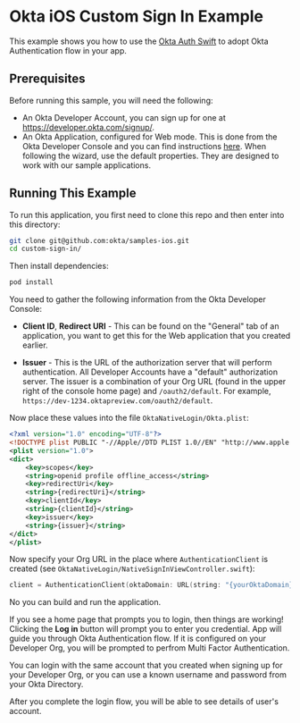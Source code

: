 # Okta iOS Custom Sign In Example

This example shows you how to use the [Okta Auth Swift](https://github.com/okta/okta-auth-swift) to adopt Okta Authentication flow in your app.


## Prerequisites

Before running this sample, you will need the following:

* An Okta Developer Account, you can sign up for one at https://developer.okta.com/signup/.
* An Okta Application, configured for Web mode. This is done from the Okta Developer Console and you can find instructions [here][OIDC Web Application Setup Instructions].  When following the wizard, use the default properties.  They are designed to work with our sample applications.


## Running This Example

To run this application, you first need to clone this repo and then enter into this directory:

```bash
git clone git@github.com:okta/samples-ios.git
cd custom-sign-in/
```

Then install dependencies:

```bash
pod install
```

You need to gather the following information from the Okta Developer Console:

- **Client ID**, **Redirect URI** - This can be found on the "General" tab of an application, you want to get this for the Web application that you created earlier.

- **Issuer** - This is the URL of the authorization server that will perform authentication.  All Developer Accounts have a "default" authorization server.  The issuer is a combination of your Org URL (found in the upper right of the console home page) and `/oauth2/default`. For example, `https://dev-1234.oktapreview.com/oauth2/default`.

Now place these values into the file `OktaNativeLogin/Okta.plist`:

```xml
<?xml version="1.0" encoding="UTF-8"?>
<!DOCTYPE plist PUBLIC "-//Apple//DTD PLIST 1.0//EN" "http://www.apple.com/DTDs/PropertyList-1.0.dtd">
<plist version="1.0">
<dict>
    <key>scopes</key>
    <string>openid profile offline_access</string>
    <key>redirectUri</key>
    <string>{redirectUri}</string>
    <key>clientId</key>
    <string>{clientId}</string>
    <key>issuer</key>
    <string>{issuer}</string>
</dict>
</plist>

```

Now specify your Org URL in the place where `AuthenticationClient` is created (see `OktaNativeLogin/NativeSignInViewController.swift`):

```swift
client = AuthenticationClient(oktaDomain: URL(string: "{yourOktaDomain}")!, delegate: self, mfaHandler: self)
```

No you can build and run the application.

If you see a home page that prompts you to login, then things are working!  Clicking the **Log in** button will prompt you to enter you credential. App will guide you through Okta Authentication flow. If it is configured on your Developer Org, you will be prompted to perfrom  Multi Factor Authentication.

You can login with the same account that you created when signing up for your Developer Org, or you can use a known username and password from your Okta Directory.

After you complete the login flow, you will be able to see details of user's account.

[OIDC Web Application Setup Instructions]: https://developer.okta.com/authentication-guide/implementing-authentication/auth-code#1-setting-up-your-application
